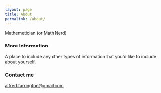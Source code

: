 ```yaml
---
layout: page
title: About
permalink: /about/
---
```


Mathemetician (or Math Nerd)

### More Information

A place to include any other types of information that you'd like to include about yourself.

### Contact me

[alfred.farrington@gmail.com](mailto:alfred.farrington@gmail.com)
